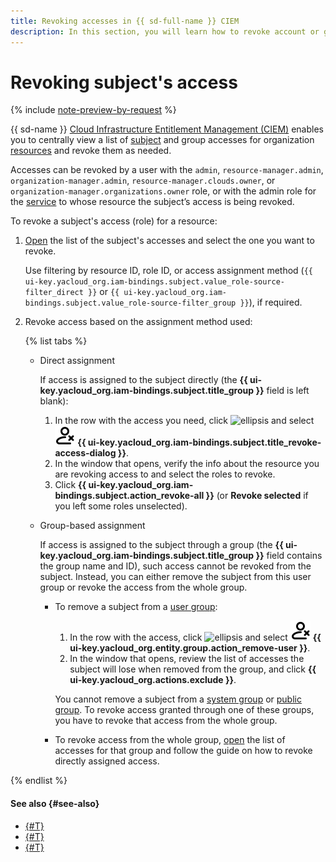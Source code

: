 ```yaml
---
title: Revoking accesses in {{ sd-full-name }} CIEM
description: In this section, you will learn how to revoke account or group access permissions for organization resources in {{ sd-name }}.
---
```


# Revoking subject's access

{% include [note-preview-by-request](../../../_includes/note-preview-by-request.md) %}

{{ sd-name }} [Cloud Infrastructure Entitlement Management (CIEM)](../../concepts/ciem.md) enables you to centrally view a list of [subject](../../../iam/concepts/access-control/index.md#subject) and group accesses for organization [resources](../../../iam/concepts/access-control/resources-with-access-control.md) and revoke them as needed.

Accesses can be revoked by a user with the `admin`, `resource-manager.admin`, `organization-manager.admin`, `resource-manager.clouds.owner`, or `organization-manager.organizations.owner` role, or with the admin role for the [service](../../../overview/concepts/services.md) to whose resource the subject’s access is being revoked.

To revoke a subject's access (role) for a resource:

1. [Open](./view-permissions.md) the list of the subject's accesses and select the one you want to revoke.

    Use filtering by resource ID, role ID, or access assignment method (`{{ ui-key.yacloud_org.iam-bindings.subject.value_role-source-filter_direct }}` or `{{ ui-key.yacloud_org.iam-bindings.subject.value_role-source-filter_group }}`), if required.

1. Revoke access based on the assignment method used:

    {% list tabs %}

    - Direct assignment

      If access is assigned to the subject directly (the **{{ ui-key.yacloud_org.iam-bindings.subject.title_group }}** field is left blank):

      1. In the row with the access you need, click ![ellipsis](../../../_assets/console-icons/ellipsis.svg) and select ![person-xmark](../../../_assets/console-icons/person-xmark.svg) **{{ ui-key.yacloud_org.iam-bindings.subject.title_revoke-access-dialog }}**.
      1. In the window that opens, verify the info about the resource you are revoking access to and select the roles to revoke.
      1. Click **{{ ui-key.yacloud_org.iam-bindings.subject.action_revoke-all }}** (or **Revoke selected** if you left some roles unselected).

    - Group-based assignment

      If access is assigned to the subject through a group (the **{{ ui-key.yacloud_org.iam-bindings.subject.title_group }}** field contains the group name and ID), such access cannot be revoked from the subject. Instead, you can either remove the subject from this user group or revoke the access from the whole group.

      * To remove a subject from a [user group](../../../organization/concepts/groups.md):

          1. In the row with the access, click ![ellipsis](../../../_assets/console-icons/ellipsis.svg) and select ![person-xmark](../../../_assets/console-icons/person-xmark.svg) **{{ ui-key.yacloud_org.entity.group.action_remove-user }}**.
          1. In the window that opens, review the list of accesses the subject will lose when removed from the group, and click **{{ ui-key.yacloud_org.actions.exclude }}**.

          You cannot remove a subject from a [system group](../../../iam/concepts/access-control/system-group.md) or [public group](../../../iam/concepts/access-control/public-group.md). To revoke access granted through one of these groups, you have to revoke that access from the whole group.

      * To revoke access from the whole group, [open](./view-permissions.md) the list of accesses for that group and follow the guide on how to revoke directly assigned access.

{% endlist %}

#### See also {#see-also}

* [{#T}](./view-permissions.md)
* [{#T}](../../concepts/ciem.md)
* [{#T}](../../security/index.md)